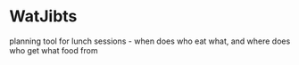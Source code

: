 # WatJibts
planning tool for lunch sessions - when does who eat what, and where does who get what food from
